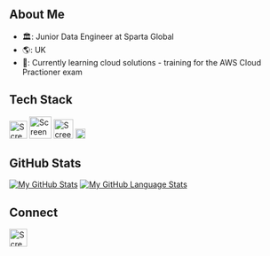 ## About Me
* :classical_building:: Junior Data Engineer at Sparta Global
* :earth_americas:: UK
* 🌱: Currently learning cloud solutions - training for the AWS Cloud Practioner exam

## Tech Stack
<img width="32" alt="Screenshot 2024-01-17 234213" src="https://github.com/SebManley/SebManley/assets/150821603/0cd0823b-2e5b-434a-8689-6e7cb72d83eb"> <img width="40" alt="Screenshot 2024-01-17 234735" src="https://github.com/SebManley/SebManley/assets/150821603/26103a50-0f95-453a-b08f-4c4d1f686059"> <img width="35" alt="Screenshot 2024-01-17 235952" src="https://github.com/SebManley/SebManley/assets/150821603/2e78f2ff-f619-4ca1-ab5a-361c2532740e"> <img width="18" alt="Screenshot 2024-01-18 000220" src="https://github.com/SebManley/SebManley/assets/150821603/80ca76f0-f3f8-4c79-871b-c6d3d4b1c781">


## GitHub Stats
[![My GitHub Stats](https://github-readme-stats.vercel.app/api/?username=SebManley&count_private=true&theme=tokyonight&showicons=true)]() [![My GitHub Language Stats](https://github-readme-stats.vercel.app/api/top-langs/?username=SebManley&theme=tokyonight)]()


## Connect
[<img width="32" alt="Screenshot 2024-01-20 012827" src="https://github.com/SebManley/SebManley/assets/150821603/66cb29ad-76ea-47a7-a0e9-b8b2b1e34c74">](https://www.linkedin.com/in/sebastian-manley/)

